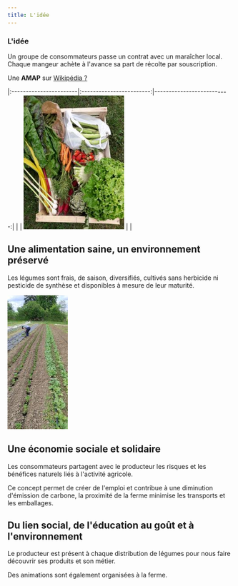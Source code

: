 ```yaml
---
title: L'idée
---
```

### L'idée

Un groupe de consommateurs passe un contrat avec un maraîcher local. Chaque mangeur achète à l'avance sa part de récolte par souscription.

Une **AMAP** sur [Wikipédia ?](https://fr.wikipedia.org/wiki/Association_pour_le_maintien_d%27une_agriculture_paysanne)

|:-----------------------|:------------------------:|--------------------------:|
|                             | ![Panier hebdomadaire](https://github.com/laem-amap/test-website-repo-3796/blob/main/images/resized_Panier.jpg?raw=true  "Panier de printemps") |                                                |    

## Une alimentation saine, un environnement préservé

Les légumes sont frais, de saison, diversifiés, cultivés sans herbicide ni pesticide de synthèse et disponibles à mesure de leur maturité.

![Jardin et plantation](https://github.com/laem-amap/test-website-repo-3796/blob/main/images/resized_Jardin-jeunesplantes.jpg?raw=true "Jeune plantation")

## Une économie sociale et solidaire

Les consommateurs partagent avec le producteur les risques et les bénéfices naturels liés à l'activité agricole.

Ce concept permet de créer de l'emploi et contribue à une diminution d'émission de carbone, la proximité de la ferme minimise les transports et les emballages.

## Du lien social, de l'éducation au goût et à l'environnement

Le producteur est présent à chaque distribution de légumes pour nous faire découvrir ses produits et son métier.

Des animations sont également organisées à la ferme.
